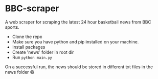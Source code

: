 # BBC-scraper
A web scraper for scraping the latest 24 hour basketball news from BBC sports.

- Clone the repo
- Make sure you have python and pip installed on your machine.
- Install packages
- Create 'news' folder in root dir
- Run `python main.py`

On a successful run, the news should be stored in different txt files in the news folder :smile:
